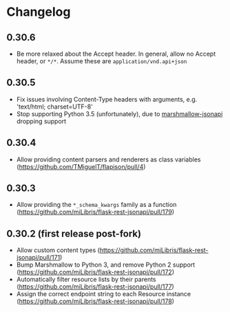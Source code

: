 # Changelog
## 0.30.6
* Be more relaxed about the Accept header. In general, allow no Accept header, or `*/*`. Assume these are `application/vnd.api+json`

## 0.30.5
* Fix issues involving Content-Type headers with arguments, e.g. 'text/html; charset=UTF-8'
* Stop supporting Python 3.5 (unfortunately), due to [marshmallow-jsonapi](https://github.com/marshmallow-code/marshmallow-jsonapi) dropping support

## 0.30.4
* Allow providing content parsers and renderers as class variables (https://github.com/TMiguelT/flapison/pull/4)

## 0.30.3
* Allow providing the `*_schema_kwargs` family as a function (https://github.com/miLibris/flask-rest-jsonapi/pull/179)

## 0.30.2 (first release post-fork)
* Allow custom content types (https://github.com/miLibris/flask-rest-jsonapi/pull/171)
* Bump Marshmallow to Python 3, and remove Python 2 support (https://github.com/miLibris/flask-rest-jsonapi/pull/172)
* Automatically filter resource lists by their parents (https://github.com/miLibris/flask-rest-jsonapi/pull/177)
* Assign the correct endpoint string to each Resource instance (https://github.com/miLibris/flask-rest-jsonapi/pull/178)